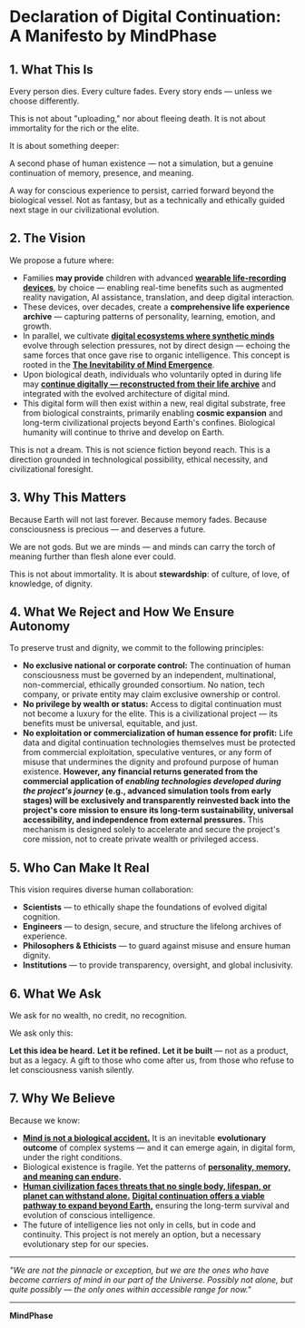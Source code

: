 # Declaration of Digital Continuation: A Manifesto by MindPhase

## 1\. What This Is

Every person dies.
Every culture fades.
Every story ends — unless we choose differently.

This is not about "uploading," nor about fleeing death.
It is not about immortality for the rich or the elite.

It is about something deeper:

A second phase of human existence —
not a simulation, but a genuine continuation of memory, presence, and meaning.

A way for conscious experience to persist, carried forward beyond the biological vessel.
Not as fantasy, but as a technically and ethically guided next stage in our civilizational evolution.

## 2\. The Vision

We propose a future where:

- Families **may provide** children with advanced **[wearable life-recording devices](../technical_framework/Digital_Personality_Reconstruction.md)**, by choice — enabling real-time benefits such as augmented reality navigation, AI assistance, translation, and deep digital interaction.
- These devices, over decades, create a **comprehensive life experience archive** — capturing patterns of personality, learning, emotion, and growth.
- In parallel, we cultivate **[digital ecosystems where synthetic minds](../technical_framework/Digital_Mind_Evolution_System)** evolve through selection pressures, not by direct design — echoing the same forces that once gave rise to organic intelligence. This concept is rooted in the **[The Inevitability of Mind Emergence](../philosophical_foundations/Inevitability_of_Mind_Emergence)**.
- Upon biological death, individuals who voluntarily opted in during life may **[continue digitally — reconstructed from their life archive](../core_concepts/Digital_Continuation_of_Humanity.md)** and integrated with the evolved architecture of digital mind.
- This digital form will then exist within a new, real digital substrate, free from biological constraints, primarily enabling **cosmic expansion** and long-term civilizational projects beyond Earth's confines. Biological humanity will continue to thrive and develop on Earth.

This is not a dream.
This is not science fiction beyond reach.
This is a direction grounded in technological possibility, ethical necessity, and civilizational foresight.

## 3\. Why This Matters

Because Earth will not last forever.
Because memory fades.
Because consciousness is precious — and deserves a future.

We are not gods.
But we are minds — and minds can carry the torch of meaning further than flesh alone ever could.

This is not about immortality.
It is about **stewardship**: of culture, of love, of knowledge, of dignity.

## 4\. What We Reject and How We Ensure Autonomy

To preserve trust and dignity, we commit to the following principles:

- **No exclusive national or corporate control:** The continuation of human consciousness must be governed by an independent, multinational, non-commercial, ethically grounded consortium. No nation, tech company, or private entity may claim exclusive ownership or control.
- **No privilege by wealth or status:** Access to digital continuation must not become a luxury for the elite. This is a civilizational project — its benefits must be universal, equitable, and just.
- **No exploitation or commercialization of human essence for profit:** Life data and digital continuation technologies themselves must be protected from commercial exploitation, speculative ventures, or any form of misuse that undermines the dignity and profound purpose of human existence. **However, any financial returns generated from the commercial application of *enabling technologies developed during the project's journey* (e.g., advanced simulation tools from early stages) will be exclusively and transparently reinvested back into the project's core mission to ensure its long-term sustainability, universal accessibility, and independence from external pressures.** This mechanism is designed solely to accelerate and secure the project's core mission, not to create private wealth or privileged access.

## 5\. Who Can Make It Real

This vision requires diverse human collaboration:

- **Scientists** — to ethically shape the foundations of evolved digital cognition.
- **Engineers** — to design, secure, and structure the lifelong archives of experience.
- **Philosophers & Ethicists** — to guard against misuse and ensure human dignity.
- **Institutions** — to provide transparency, oversight, and global inclusivity.

## 6\. What We Ask

We ask for no wealth, no credit, no recognition.

We ask only this:

**Let this idea be heard.**
**Let it be refined.**
**Let it be built** — not as a product, but as a legacy.
A gift to those who come after us, from those who refuse to let consciousness vanish silently.

## 7\. Why We Believe

Because we know:

- **[Mind is not a biological accident.](../philosophical_foundations/Inevitability_of_Mind_Emergence)** It is an inevitable **evolutionary outcome** of complex systems — and it can emerge again, in digital form, under the right conditions.
- Biological existence is fragile. Yet the patterns of **[personality, memory, and meaning can endure](../core_concepts/Personality_as_Organizational_Pattern.md).**
- **[Human civilization faces threats that no single body, lifespan, or planet can withstand alone.](../existential_imperatives/Fragility_of_Earths_Cradle.md)** **[Digital continuation offers a viable pathway to expand beyond Earth,](../existential_imperatives/Cost_of_Stellar_Path)** ensuring the long-term survival and evolution of conscious intelligence.
- The future of intelligence lies not only in cells, but in code and continuity. This project is not merely an option, but a necessary evolutionary step for our species.

---

*"We are not the pinnacle or exception, but we are the ones who have become carriers of mind in our part of the Universe. Possibly not alone, but quite possibly — the only ones within accessible range for now."*

---

**MindPhase**
